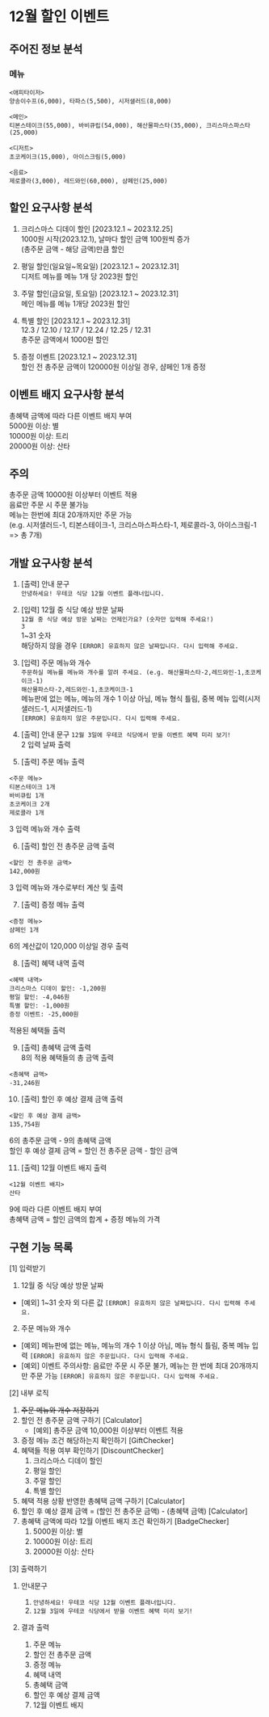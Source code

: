 # 12월 할인 이벤트

## 주어진 정보 분석
### 메뉴
```text
<애피타이저>
양송이수프(6,000), 타파스(5,500), 시저샐러드(8,000)

<메인>
티본스테이크(55,000), 바비큐립(54,000), 해산물파스타(35,000), 크리스마스파스타(25,000)

<디저트>
초코케이크(15,000), 아이스크림(5,000)

<음료>
제로콜라(3,000), 레드와인(60,000), 샴페인(25,000)
```

## 할인 요구사항 분석
1) 크리스마스 디데이 할인 [2023.12.1 ~ 2023.12.25]<br>
1000원 시작(2023.12.1), 날마다 할인 금액 100원씩 증가<br>
(총주문 금액 - 해당 금액)만큼 할인<br>

2) 평일 할인(일요일~목요일) [2023.12.1 ~ 2023.12.31]<br>
디저트 메뉴를 메뉴 1개 당 2023원 할인<br>

3) 주말 할인(금요일, 토요일) [2023.12.1 ~ 2023.12.31]<br>
메인 메뉴를 메뉴 1개당 2023원 할인<br>

4) 특별 할인 [2023.12.1 ~ 2023.12.31]<br>
12.3 / 12.10 / 12.17 / 12.24 / 12.25 / 12.31<br>
총주문 금액에서 1000원 할인<br>

5) 증정 이벤트 [2023.12.1 ~ 2023.12.31]<br>
할인 전 총주문 금액이 120000원 이상일 경우, 샴페인 1개 증정<br>

## 이벤트 배지 요구사항 분석
총혜택 금액에 따라 다른 이벤트 배지 부여<br>
5000원 이상: 별<br>
10000원 이상: 트리<br>
20000원 이상: 산타<br>

## 주의
총주문 금액 10000원 이상부터 이벤트 적용<br>
음료만 주문 시 주문 불가능<br>
메뉴는 한번에 최대 20개까지만 주문 가능<br>
(e.g. 시저샐러드-1, 티본스테이크-1, 크리스마스파스타-1, 제로콜라-3, 아이스크림-1 => 총 7개)<br>

## 개발 요구사항 분석
1. [출력] 안내 문구<br>
`안녕하세요! 우테코 식당 12월 이벤트 플래너입니다.`<br>

2. [입력] 12월 중 식당 예상 방문 날짜<br>
`12월 중 식당 예상 방문 날짜는 언제인가요? (숫자만 입력해 주세요!)`<br>
`3`<br>
1~31 숫자<br>
해당하지 않을 경우 `[ERROR] 유효하지 않은 날짜입니다. 다시 입력해 주세요.`<br>

3. [입력] 주문 메뉴와 개수<br>
`주문하실 메뉴를 메뉴와 개수를 알려 주세요. (e.g. 해산물파스타-2,레드와인-1,초코케이크-1)`<br>
`해산물파스타-2,레드와인-1,초코케이크-1`<br>
메뉴판에 없는 메뉴, 메뉴의 개수 1 이상 아님, 메뉴 형식 틀림, 중복 메뉴 입력(시저샐러드-1, 시저샐러드-1)<br>
`[ERROR] 유효하지 않은 주문입니다. 다시 입력해 주세요.`<br>

4. [출력] 안내 문구
`12월 3일에 우테코 식당에서 받을 이벤트 혜택 미리 보기!`<br>
2 입력 날짜 출력<br>

5. [출력] 주문 메뉴 출력<br>
```text
<주문 메뉴>
티본스테이크 1개
바비큐립 1개
초코케이크 2개
제로콜라 1개
```
3 입력 메뉴와 개수 출력

6. [출력] 할인 전 총주문 금액 출력<br>
```text
<할인 전 총주문 금액>
142,000원
```
3 입력 메뉴와 개수로부터 계산 및 출력<br>

7. [출력] 증정 메뉴 출력<br>
```text
<증정 메뉴>
샴페인 1개
```
6의 계산값이 120,000 이상일 경우 출력<br>

8. [출력] 혜택 내역 출력<br>
```text
<혜택 내역>
크리스마스 디데이 할인: -1,200원
평일 할인: -4,046원
특별 할인: -1,000원
증정 이벤트: -25,000원
```
적용된 혜택들 출력

9. [출력] 총혜택 금액 출력<br>
8의 적용 혜택들의 총 금액 출력<br>
```text
<총혜택 금액>
-31,246원
```

10. [출력] 할인 후 예상 결제 금액 출력<br>
```text
<할인 후 예상 결제 금액>
135,754원
```
6의 총주문 금액 - 9의 총혜택 금액<br>
할인 후 예상 결제 금액 = 할인 전 총주문 금액 - 할인 금액<br>

11. [출력] 12월 이벤트 배지 출력<br>
```text
<12월 이벤트 배지>
산타
```
9에 따라 다른 이벤트 배지 부여<br>
총혜택 금액 = 할인 금액의 합계 + 증정 메뉴의 가격<br>


## 구현 기능 목록
[1] 입력받기
1. 12월 중 식당 예상 방문 날짜<br>
- [예외]  1~31 숫자 외 다른 값  `[ERROR] 유효하지 않은 날짜입니다. 다시 입력해 주세요.`
2. 주문 메뉴와 개수
- [예외] 메뉴판에 없는 메뉴, 메뉴의 개수 1 이상 아님, 메뉴 형식 틀림, 중복 메뉴 입력 `[ERROR] 유효하지 않은 주문입니다. 다시 입력해 주세요.`
- [예외] 이벤트 주의사항: 음료만 주문 시 주문 불가, 메뉴는 한 번에 최대 20개까지만 주문 가능 `[ERROR] 유효하지 않은 주문입니다. 다시 입력해 주세요.`

[2] 내부 로직
1. ~~주문 메뉴와 개수 저장하기~~
2. 할인 전 총주문 금액 구하기 [Calculator]
   - [예외] 총주문 금액 10,000원 이상부터 이벤트 적용
3. 증정 메뉴 조건 해당하는지 확인하기 [GiftChecker]
4. 혜택들 적용 여부 확인하기 [DiscountChecker]
   1. 크리스마스 디데이 할인
   2. 평일 할인
   3. 주말 할인
   4. 특별 할인
5. 혜택 적용 상황 반영한 총혜택 금액 구하기 [Calculator]
6. 할인 후 예상 결제 금액 = (할인 전 총주문 금액) - (총혜택 금액) [Calculator]
7. 총혜택 금액에 따라 12월 이벤트 배지 조건 확인하기 [BadgeChecker]
   1. 5000원 이상: 별
   2. 10000원 이상: 트리
   3. 20000원 이상: 산타

[3] 출력하기
1. 안내문구
   1. `안녕하세요! 우테코 식당 12월 이벤트 플래너입니다.`
   2. `12월 3일에 우테코 식당에서 받을 이벤트 혜택 미리 보기!`

2. 결과 출력
   1. 주문 메뉴
   2. 할인 전 총주문 금액
   3. 증정 메뉴
   4. 혜택 내역
   5. 총혜택 금액
   6. 할인 후 예상 결제 금액
   7. 12월 이벤트 배지
